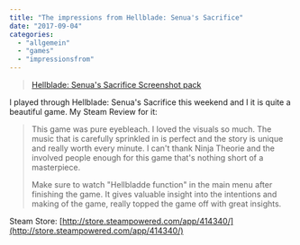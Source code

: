 ```yaml
---
title: "The impressions from Hellblade: Senua's Sacrifice"
date: "2017-09-04"
categories: 
  - "allgemein"
  - "games"
  - "impressionsfrom"
---
```


> [Hellblade: Senua's Sacrifice Screenshot pack](//imgur.com/ywmEV)

<script async src="//s.imgur.com/min/embed.js" charset="utf-8"></script>

I played through Hellblade: Senua's Sacrifice this weekend and I it is quite a beautiful game. My Steam Review for it:

> This game was pure eyebleach. I loved the visuals so much. The music that is carefully sprinkled in is perfect and the story is unique and really worth every minute. I can't thank Ninja Theorie and the involved people enough for this game that's nothing short of a masterpiece.
> 
> Make sure to watch "Hellbladde function" in the main menu after finishing the game. It gives valuable insight into the intentions and making of the game, really topped the game off with great insights.

Steam Store: [http://store.steampowered.com/app/414340/](http://store.steampowered.com/app/414340/)
